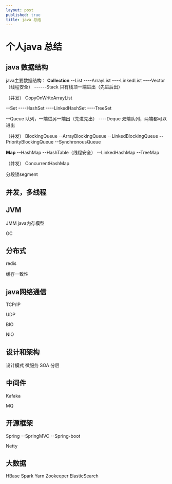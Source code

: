 ```yaml
---
layout: post
published: true
title: java 总结
---
```

# 个人java 总结

## java 数据结构

java主要数据结构：
**Collection**
--List
----ArrayList
----LinkedList
----Vector（线程安全）
------Stack 只有栈顶一端进出（先进后出）

（并发）
CopyOnWriteArrayList

--Set
----HashSet
----LinkedHashSet
----TreeSet


--Queue 队列，一端进另一端出（先进先出）
----Deque 双端队列，两端都可以进出

（并发）
BlockingQueue
--ArrayBlockingQueue
--LinkedBlockingQueue
--PriorityBlockingQueue
--SynchronousQueue


**Map**
--HashMap
--HashTable（线程安全）
--LinkedHashMap
--TreeMap

（并发）
ConcurrentHashMap

 分段锁segment


## 并发，多线程





## JVM

JMM java内存模型

GC



## 分布式

redis

缓存一致性




## java网络通信

TCP/IP

UDP

BIO

NIO


## 设计和架构

设计模式
微服务
SOA
分层

## 中间件

Kafaka

MQ

## 开源框架

Spring
--SpringMVC
--Spring-boot

Netty


## 大数据

HBase
Spark
Yarn
Zookeeper
ElasticSearch


